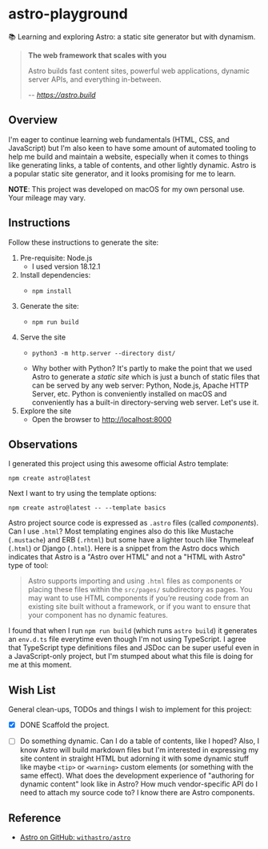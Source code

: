 # astro-playground

📚 Learning and exploring Astro: a static site generator but with dynamism.

> **The web framework that scales with you**
> 
> Astro builds fast content sites, powerful web applications, dynamic server APIs, and everything in-between.
> 
> -- <cite>https://astro.build</cite>


## Overview

I'm eager to continue learning web fundamentals (HTML, CSS, and JavaScript) but I'm also keen to have some amount of
automated tooling to help me build and maintain a website, especially when it comes to things like generating links,
a table of contents, and other lightly dynamic. Astro is a popular static site generator, and it looks promising for
me to learn.

**NOTE**: This project was developed on macOS for my own personal use. Your mileage may vary.


## Instructions

Follow these instructions to generate the site:

1. Pre-requisite: Node.js
    * I used version 18.12.1
2. Install dependencies:
    * ```shell
      npm install
      ```
3. Generate the site:
    * ```shell
      npm run build
      ```
4. Serve the site
    * ```shell
      python3 -m http.server --directory dist/
      ```
    * Why bother with Python? It's partly to make the point that we used Astro to generate a *static site* which is just
      a bunch of static files that can be served by any web server: Python, Node.js, Apache HTTP Server, etc. Python is
      conveniently installed on macOS and conveniently has a built-in directory-serving web server. Let's use it.
5. Explore the site
    * Open the browser to <http://localhost:8000>


## Observations

I generated this project using this awesome official Astro template:

```shell
npm create astro@latest
```

Next I want to try using the template options:

```shell
npm create astro@latest -- --template basics
```

Astro project source code is expressed as `.astro` files (called *components*). Can I use `.html`? Most templating
engines also do this like Mustache (`.mustache`) and ERB (`.rhtml`) but some have a lighter touch like Thymeleaf
(`.html`) or Django (`.html`). Here is a snippet from the Astro docs which indicates that Astro is a "Astro over HTML"
and not a "HTML with Astro" type of tool:

> Astro supports importing and using `.html` files as components or placing these files within the `src/pages/`
> subdirectory as pages. You may want to use HTML components if you’re reusing code from an existing site built
> without a framework, or if you want to ensure that your component has no dynamic features.

I found that when I run `npm run build` (which runs `astro build`) it generates an `env.d.ts` file everytime even
though I'm not using TypeScript. I agree that TypeScript type definitions files and JSDoc can be super useful even in
a JavaScript-only project, but I'm stumped about what this file is doing for me at this moment. 


## Wish List

General clean-ups, TODOs and things I wish to implement for this project:

* [x] DONE Scaffold the project.
* [ ] Do something dynamic. Can I do a table of contents, like I hoped? Also, I know Astro will build markdown files but
  I'm interested in expressing my site content in straight HTML but adorning it with some dynamic stuff like maybe `<tip>`
  or `<warning>` custom elements (or something with the same effect). What does the development experience of "authoring
  for dynamic content" look like in Astro? How much vendor-specific API do I need to attach my source code to? I know
  there are Astro components.


## Reference

* [Astro on GitHub: `withastro/astro`](https://github.com/withastro/astro)
